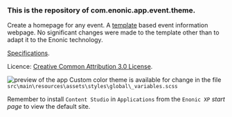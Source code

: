 ### This is the repository of com.enonic.app.event.theme.

Create a homepage for any event. A [template](https://themefisher.com/products/eventre-event-conference-website-template/) based event information webpage. No significant changes were made to the template other than to adapt it to the Enonic technology.

[Specifications](https://docs.google.com/document/d/1BYlj6XnQ9CNhgloIb36ump8tsKNouTdtBem6UQ0VRes/edit#).

Licence: [Creative Common Attribution 3.0 License](https://themefisher.com/license/).

![preview of the app](https://user-images.githubusercontent.com/4059636/65243551-cd1cdf00-dae8-11e9-8c5b-47f641ab95ff.PNG)
Custom color theme is available for change in the file `src\main\resources\assets\styles\global\_variables.scss`

Remember to install `Content Studio` in `Applications` from the `Enonic XP` _start page_ to view the default site.

